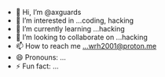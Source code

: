 - 👋 Hi, I’m @axguards
- 👀 I’m interested in ...coding, hacking 
- 🌱 I’m currently learning ...hacking 
- 💞️ I’m looking to collaborate on ...hacking 
- 📫 How to reach me ...wrh2001@proton.me
- 😄 Pronouns: ...
- ⚡ Fun fact: ...

<!---
axguards/axguards is a ✨ special ✨ repository because its `README.md` (this file) appears on your GitHub profile.
You can click the Preview link to take a look at your changes.
--->
